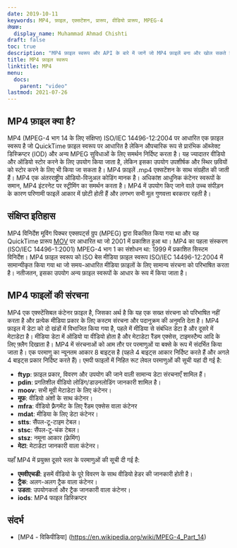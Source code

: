 ```yaml
---
date: 2019-10-11
keywords: MP4, फ़ाइल, एक्सटेंशन, प्रारूप, वीडियो प्रारूप, MPEG-4
लेखक:
  display_name: Muhammad Ahmad Chishti
draft: false
toc: true
description: "MP4 फ़ाइल स्वरूप और API के बारे में जानें जो MP4 फ़ाइलें बना और खोल सकते हैं।"
title: MP4 फ़ाइल स्वरूप
linktitle: MP4
menu:
  docs:
    parent: "video"
lastmod: 2021-07-26
---
```


## MP4 फ़ाइल क्या है? ##

MP4 (MPEG-4 भाग 14 के लिए संक्षिप्त) ISO/IEC 14496-12:2004 पर आधारित एक फ़ाइल स्वरूप है जो QuickTime फ़ाइल स्वरूप पर आधारित है लेकिन औपचारिक रूप से प्रारंभिक ऑब्जेक्ट डिस्क्रिप्टर (IOD) और अन्य MPEG सुविधाओं के लिए समर्थन निर्दिष्ट करता है। यह ज्यादातर वीडियो और ऑडियो स्टोर करने के लिए उपयोग किया जाता है, लेकिन इसका उपयोग उपशीर्षक और स्थिर छवियों को स्टोर करने के लिए भी किया जा सकता है। MP4 फ़ाइलें .mp4 एक्सटेंशन के साथ संग्रहीत की जाती हैं। MP4 एक अंतरराष्ट्रीय ऑडियो-विजुअल कोडिंग मानक है। अधिकांश आधुनिक कंटेनर स्वरूपों के समान, MP4 इंटरनेट पर स्ट्रीमिंग का समर्थन करता है। MP4 में उपयोग किए जाने वाले उच्च संपीड़न के कारण परिणामी फाइलें आकार में छोटी होती हैं और लगभग सभी मूल गुणवत्ता बरकरार रहती है।

## संक्षिप्त इतिहास ##

MP4 विनिर्देश मूविंग पिक्चर एक्सपर्ट्स ग्रुप (MPEG) द्वारा विकसित किया गया था और यह QuickTime प्रारूप [MOV](/hi/video/mov/) पर आधारित था जो 2001 में प्रकाशित हुआ था। MP4 का पहला संस्करण (ISO/IEC 14496-1:2001) MPEG-4 भाग 1 का संशोधन था: 1999 में प्रकाशित सिस्टम विनिर्देश। MP4 फ़ाइल स्वरूप को ISO बेस मीडिया फ़ाइल स्वरूप ISO/IEC 14496-12:2004 में सामान्यीकृत किया गया था जो समय-आधारित मीडिया फ़ाइलों के लिए सामान्य संरचना को परिभाषित करता है। नतीजतन, इसका उपयोग अन्य फ़ाइल स्वरूपों के आधार के रूप में किया जाता है।

## MP4 फाइलों की संरचना ##

MP4 एक एक्स्टेंसिबल कंटेनर फ़ाइल है, जिसका अर्थ है कि यह एक सख्त संरचना को परिभाषित नहीं करता है और प्रत्येक मीडिया प्रकार के लिए कस्टम संरचना और पदानुक्रम की अनुमति देता है। MP4 फ़ाइल में डेटा को दो खंडों में विभाजित किया गया है, पहले में मीडिया से संबंधित डेटा है और दूसरे में मेटाडेटा है। मीडिया डेटा में ऑडियो या वीडियो होता है और मेटाडेटा रैंडम एक्सेस, टाइमस्टैम्प आदि के लिए फ़्लैग दिखाता है।
MP4 में संरचनाओं को आम तौर पर परमाणुओं या बक्से के रूप में संदर्भित किया जाता है। एक परमाणु का न्यूनतम आकार 8 बाइट्स है (पहले 4 बाइट्स आकार निर्दिष्ट करते हैं और अगले 4 बाइट्स प्रकार निर्दिष्ट करते हैं)। एमपी फाइलों में निहित रूट लेवल परमाणुओं की सूची यहां दी गई है:

- **ftyp**: फ़ाइल प्रकार, विवरण और उपयोग की जाने वाली सामान्य डेटा संरचनाएँ शामिल हैं।
- **pdin**: प्रगतिशील वीडियो लोडिंग/डाउनलोडिंग जानकारी शामिल है।
- **moov**: सभी मूवी मेटाडेटा के लिए कंटेनर।
- **मूफ**: वीडियो अंशों के साथ कंटेनर।
- **mfra**: वीडियो फ़्रैगमेंट के लिए रैंडम एक्सेस वाला कंटेनर
- **mdat**: मीडिया के लिए डेटा कंटेनर।
- **stts**: सैंपल-टू-टाइम टेबल।
- **stsc**: सैंपल-टू-चंक टेबल।
- **stsz**: नमूना आकार (फ़्रेमिंग)
- **मेटा**: मेटाडेटा जानकारी वाला कंटेनर।

यहाँ MP4 में प्रयुक्त दूसरे स्तर के परमाणुओं की सूची दी गई है:

- **एमवीएचडी**: इसमें वीडियो के पूरे विवरण के साथ वीडियो हेडर की जानकारी होती है।
- **ट्रैक**: अलग-अलग ट्रैक वाला कंटेनर।
- **उडता**: उपयोगकर्ता और ट्रैक जानकारी वाला कंटेनर।
- **iods**: MP4 फाइल डिस्क्रिप्टर

## संदर्भ ##

- [MP4 - विकिपीडिया] (https://en.wikipedia.org/wiki/MPEG-4_Part_14)

